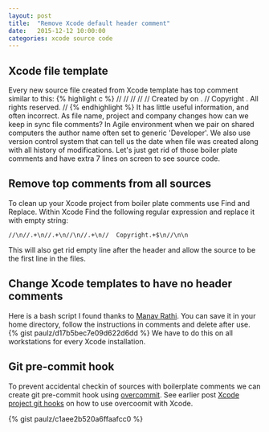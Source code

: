 ```yaml
---
layout: post
title:  "Remove Xcode default header comment"
date:   2015-12-12 10:00:00
categories: xcode source code
---
```

## Xcode file template
Every new source file created from Xcode template has top comment similar to this:
{% highlight c %}
//
//  <file name>
//  <Name of project>
//
//  Created by <My name> on <Date>.
//  Copyright <Year and company>. All rights reserved.
//
{% endhighlight %}
It has little useful information, and often incorrect. As file name, project and company changes how can we keep in sync file comments? In Agile environment when we pair on shared computers the author name often set to generic 'Developer'. We also use version control system that can tell us the date when file was created along with all history of modifications. Let's just get rid of those boiler plate comments and have extra 7 lines on screen to see source code.

## Remove top comments from all sources
To clean up your Xcode project from boiler plate comments use Find and Replace. Within Xcode Find the following regular expression and replace it with empty string:

```//\n//.+\n//.+\n//\n//.+\n//  Copyright.+$\n//\n\n```

This will also get rid empty line after the header and allow the source to be the first line in the files.

## Change Xcode templates to have no header comments
Here is a bash script I found thanks to [Manav Rathi](https://github.com/mx4492). You can save it in your home directory, follow the instructions in comments and delete after use.
{% gist paulz/d17b5bec7e09d622d6dd %}
We have to do this on all workstations for every Xcode installation.

## Git pre-commit hook
To prevent accidental checkin of sources with boilerplate comments we can create git pre-commit hook using [overcommit](https://github.com/brigade/overcommit). See earlier post [Xcode project git hooks](/2015/12/08/xcode-project-git-hooks.html) on how to use overcoomit with Xcode.

{% gist paulz/c1aee2b520a6ffaafcc0 %}
